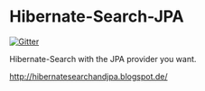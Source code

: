 Hibernate-Search-JPA
====================

[![Gitter](https://badges.gitter.im/Join%20Chat.svg)](https://gitter.im/Hotware/Hibernate-Search-JPA?utm_source=badge&utm_medium=badge&utm_campaign=pr-badge&utm_content=badge)

Hibernate-Search with the JPA provider you want.

http://hibernatesearchandjpa.blogspot.de/
